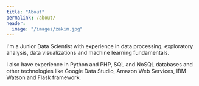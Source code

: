 ```yaml
---
title: "About"
permalink: /about/
header:
  image: "/images/zakim.jpg"
---
```


I'm a Junior Data Scientist with experience in data processing, exploratory analysis, data visualizations and machine learning fundamentals.

I also have experience in Python and PHP, SQL and NoSQL databases and other technologies like Google Data Studio, Amazon Web Services, IBM Watson and Flask framework.



